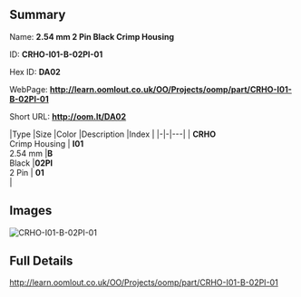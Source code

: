 

## Summary
 
Name: __2.54 mm 2 Pin Black Crimp Housing__

ID: __CRHO-I01-B-02PI-01__

Hex ID: __DA02__

WebPage: __http://learn.oomlout.co.uk/OO/Projects/oomp/part/CRHO-I01-B-02PI-01__

Short URL: __http://oom.lt/DA02__


|Type   |Size   |Color   |Description   |Index   |
|-|-|---|
| __CRHO__ <br>Crimp Housing  | __I01__<br>2.54 mm   |__B__<br>Black    |__02PI__<br>2 Pin    | __01__<br>  |


## Images
![CRHO-I01-B-02PI-01](http://oomlout.com/oomp-gen/parts/CRHO-I01-B-02PI-01/CRHO-I01-B-02PI-01_420.jpg)

## Full Details

 http://learn.oomlout.co.uk/OO/Projects/oomp/part/CRHO-I01-B-02PI-01

